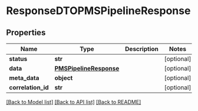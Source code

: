 # ResponseDTOPMSPipelineResponse

## Properties
Name | Type | Description | Notes
------------ | ------------- | ------------- | -------------
**status** | **str** |  | [optional] 
**data** | [**PMSPipelineResponse**](PMSPipelineResponse.md) |  | [optional] 
**meta_data** | **object** |  | [optional] 
**correlation_id** | **str** |  | [optional] 

[[Back to Model list]](../README.md#documentation-for-models) [[Back to API list]](../README.md#documentation-for-api-endpoints) [[Back to README]](../README.md)

